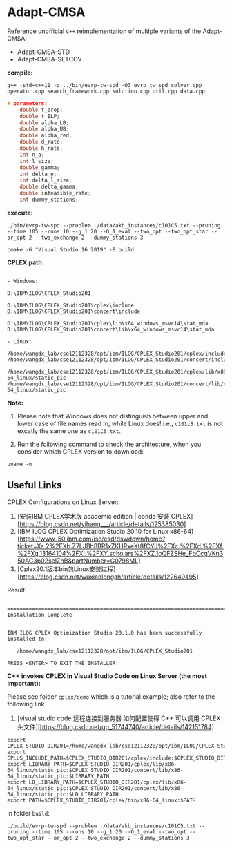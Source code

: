 # Adapt-CMSA

Reference unofficial `C++` reimplementation of multiple variants of the Adapt-CMSA:

- Adapt-CMSA-STD
- Adapt-CMSA-SETCOV

**compile:**

```shell
g++ -std=c++11 -o ../bin/evrp-tw-spd -O3 evrp_tw_spd_solver.cpp operator.cpp search_framework.cpp solution.cpp util.cpp data.cpp
```

```c++
# parameters:
    double t_prop;
    double t_ILP;
    double alpha_LB; 
    double alpha_UB; 
    double alpha_red; 
    double d_rate; 
    double h_rate; 
    int n_a; 
    int l_size; 
    double gamma; 
    int delta_n; 
    int delta_l_size; 
    double delta_gamma; 
    double infeasible_rate; 
    int dummy_stations;
```

**execute:**

```shell
./bin/evrp-tw-spd --problem ./data/akb_instances/c101C5.txt --pruning --time 105 --runs 10 --g_1 20 --O_1_eval --two_opt --two_opt_star --or_opt 2 --two_exchange 2 --dummy_stations 3
```



```shell
cmake -G "Visual Studio 16 2019" -B build
```



**CPLEX path:**

```shell

- Windows:

D:\IBM\ILOG\CPLEX_Studio201

D:\IBM\ILOG\CPLEX_Studio201\cplex\include
D:\IBM\ILOG\CPLEX_Studio201\concert\include

D:\IBM\ILOG\CPLEX_Studio201\cplex\lib\x64_windows_msvc14\stat_mda
D:\IBM\ILOG\CPLEX_Studio201\concert\lib\x64_windows_msvc14\stat_mda

- Linux:

/home/wangdx_lab/cse12112328/opt/ibm/ILOG/CPLEX_Studio201/cplex/include
/home/wangdx_lab/cse12112328/opt/ibm/ILOG/CPLEX_Studio201/concert/include

/home/wangdx_lab/cse12112328/opt/ibm/ILOG/CPLEX_Studio201/cplex/lib/x86-64_linux/static_pic
/home/wangdx_lab/cse12112328/opt/ibm/ILOG/CPLEX_Studio201/concert/lib/x86-64_linux/static_pic

```

**Note:**

1. Please note that Windows does not distinguish between upper and lower case of file names read in, while Linux does! i.e., `c101c5.txt` is not excatly the same one as `c101C5.txt`. 


2. Run the following command to check the architecture, when you consider which CPLEX version to download:

```shell
uname -m

```

## Useful Links

CPLEX Configurations on Linux Server:

1. [安装IBM CPLEX学术版 academic edition | conda 安装 CPLEX][https://blog.csdn.net/yihang___/article/details/125385030]
2. [IBM ILOG CPLEX Optimization Studio 20.10 for Linux x86-64][https://www-50.ibm.com/isc/esd/dswdown/home?ticket=Xa.2%2FXb.Z7LJBh8BR1xZKHRxeXt8fCYJ%2FXc.%2FXd.%2FXf.%2FXg.13164104%2FXi.%2FXY.scholars%2FXZ.1oQFZSHe_FbCcgVKn350AG3p02seIZhB&partNumber=G0798ML]
3. [Cplex20.1版本bin包Linux安装过程][https://blog.csdn.net/wuxiaolongah/article/details/122649495]

Result:

```shell

===============================================================================
Installation Complete
---------------------

IBM ILOG CPLEX Optimization Studio 20.1.0 has been successfully installed to:

   /home/wangdx_lab/cse12112328/opt/ibm/ILOG/CPLEX_Studio201

PRESS <ENTER> TO EXIT THE INSTALLER:

```

**C++ invokes CPLEX in Visual Studio Code on Linux Server (the most important):**

Please see folder `cplex/demo` which is a tutorial example; also refer to the following link

1. [visual studio code 远程连接到服务器 如何配置使得 C++ 可以调用 CPLEX 头文件][https://blog.csdn.net/qq_51744740/article/details/142151784]

```shell
export CPLEX_STUDIO_DIR201=/home/wangdx_lab/cse12112328/opt/ibm/ILOG/CPLEX_Studio201
export CPLUS_INCLUDE_PATH=$CPLEX_STUDIO_DIR201/cplex/include:$CPLEX_STUDIO_DIR201/concert/include:$CPLUS_INCLUDE_PATH
export LIBRARY_PATH=$CPLEX_STUDIO_DIR201/cplex/lib/x86-64_linux/static_pic:$CPLEX_STUDIO_DIR201/concert/lib/x86-64_linux/static_pic:$LIBRARY_PATH
export LD_LIBRARY_PATH=$CPLEX_STUDIO_DIR201/cplex/lib/x86-64_linux/static_pic:$CPLEX_STUDIO_DIR201/concert/lib/x86-64_linux/static_pic:$LD_LIBRARY_PATH
export PATH=$CPLEX_STUDIO_DIR201/cplex/bin/x86-64_linux:$PATH

```

in folder `build`:

```shell
./build/evrp-tw-spd --problem ./data/akb_instances/c101C5.txt --pruning --time 105 --runs 10 --g_1 20 --O_1_eval --two_opt --two_opt_star --or_opt 2 --two_exchange 2 --dummy_stations 3

```

